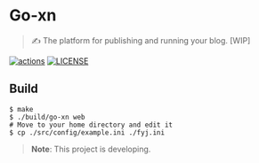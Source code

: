 # Go-xn

> ✍ The platform for publishing and running your blog. [WIP]

[![actions](https://img.shields.io/github/actions/workflow/status/Pengxn/go-xn/test.yml?logo=github&style=flat-square)](https://github.com/Pengxn/go-xn/actions/workflows/test.yml)
[![LICENSE](https://img.shields.io/github/license/Pengxn/go-xn.svg?style=flat-square&logo=opensourceinitiative)](https://github.com/Pengxn/go-xn/blob/main/LICENSE)

## Build

```shell
$ make
$ ./build/go-xn web
# Move to your home directory and edit it
$ cp ./src/config/example.ini ./fyj.ini
```

> **Note**: This project is developing.
